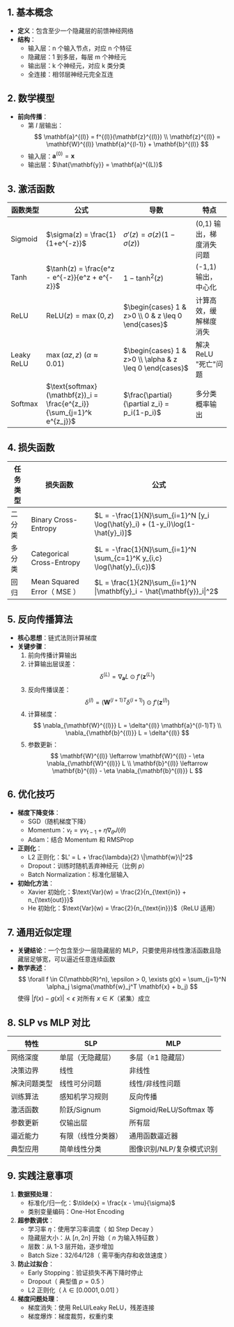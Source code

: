 ## 1. 基本概念

- **定义**：包含至少一个隐藏层的前馈神经网络
- **结构**：
  - 输入层：n 个输入节点，对应 n 个特征
  - 隐藏层：1 到多层，每层 m 个神经元
  - 输出层：k 个神经元，对应 k 类分类
  - 全连接：相邻层神经元完全互连

## 2. 数学模型

- **前向传播**：
  - 第 $l$ 层输出：
    $$
    \mathbf{a}^{(l)} = f^{(l)}(\mathbf{z}^{(l)}) \\
    \mathbf{z}^{(l)} = \mathbf{W}^{(l)} \mathbf{a}^{(l-1)} + \mathbf{b}^{(l)}
    $$
  - 输入层：$\mathbf{a}^{(0)} = \mathbf{x}$
  - 输出层：$\hat{\mathbf{y}} = \mathbf{a}^{(L)}$

## 3. 激活函数

| 函数类型   | 公式                                                                  | 导数                                                     | 特点                     |
| ---------- | --------------------------------------------------------------------- | -------------------------------------------------------- | ------------------------ |
| Sigmoid    | $\sigma(z) = \frac{1}{1+e^{-z}}$                                      | $\sigma'(z) = \sigma(z)(1-\sigma(z))$                    | (0,1) 输出，梯度消失问题 |
| Tanh       | $\tanh(z) = \frac{e^z - e^{-z}}{e^z + e^{-z}}$                        | $1 - \tanh^2(z)$                                         | (-1,1) 输出，中心化      |
| ReLU       | $\text{ReLU}(z) = \max(0, z)$                                         | $\begin{cases} 1 & z>0 \\ 0 & z \leq 0 \end{cases}$      | 计算高效，缓解梯度消失   |
| Leaky ReLU | $\max(\alpha z, z)$ ($\alpha \approx 0.01$)                           | $\begin{cases} 1 & z>0 \\ \alpha & z \leq 0 \end{cases}$ | 解决 ReLU "死亡"问题     |
| Softmax    | $\text{softmax}(\mathbf{z})_i = \frac{e^{z_i}}{\sum_{j=1}^k e^{z_j}}$ | $\frac{\partial}{\partial z_i} = p_i(1-p_i)$             | 多分类概率输出           |

## 4. 损失函数

| 任务类型 | 损失函数                    | 公式                                                                            |
| -------- | --------------------------- | ------------------------------------------------------------------------------- |
| 二分类   | Binary Cross-Entropy        | $L = -\frac{1}{N}\sum_{i=1}^N [y_i \log(\hat{y}_i) + (1-y_i)\log(1-\hat{y}_i)]$ |
| 多分类   | Categorical Cross-Entropy   | $L = -\frac{1}{N}\sum_{i=1}^N \sum_{c=1}^K y_{i,c} \log(\hat{y}_{i,c})$         |
| 回归     | Mean Squared Error（ MSE ） | $L = \frac{1}{2N}\sum_{i=1}^N \|\mathbf{y}_i - \hat{\mathbf{y}}_i\|^2$          |

## 5. 反向传播算法

- **核心思想**：链式法则计算梯度
- **关键步骤**：
  1. 前向传播计算输出
  2. 计算输出层误差：
     $$
     \delta^{(L)} = \nabla_{\mathbf{a}} L \odot f'(\mathbf{z}^{(L)})
     $$
  3. 反向传播误差：
     $$
     \delta^{(l)} = (\mathbf{W}^{(l+1)T} \delta^{(l+1)}) \odot f'(\mathbf{z}^{(l)})
     $$
  4. 计算梯度：
     $$
     \nabla_{\mathbf{W}^{(l)}} L = \delta^{(l)} \mathbf{a}^{(l-1)T} \\
     \nabla_{\mathbf{b}^{(l)}} L = \delta^{(l)}
     $$
  5. 参数更新：
     $$
     \mathbf{W}^{(l)} \leftarrow \mathbf{W}^{(l)} - \eta \nabla_{\mathbf{W}^{(l)}} L \\
     \mathbf{b}^{(l)} \leftarrow \mathbf{b}^{(l)} - \eta \nabla_{\mathbf{b}^{(l)}} L
     $$

## 6. 优化技巧

- **梯度下降变体**：
  - SGD（随机梯度下降）
  - Momentum：$v_t = \gamma v_{t-1} + \eta \nabla_\theta J(\theta)$
  - Adam：结合 Momentum 和 RMSProp
- **正则化**：
  - L2 正则化：$L' = L + \frac{\lambda}{2} \|\mathbf{w}\|^2$
  - Dropout：训练时随机丢弃神经元（比例 $p$）
  - Batch Normalization：标准化层输入
- **初始化方法**：
  - Xavier 初始化：$\text{Var}(w) = \frac{2}{n_{\text{in}} + n_{\text{out}}}$
  - He 初始化：$\text{Var}(w) = \frac{2}{n_{\text{in}}}$（ReLU 适用）

## 7. 通用近似定理

- **关键结论**：一个包含至少一层隐藏层的 MLP，只要使用非线性激活函数且隐藏层足够宽，可以逼近任意连续函数
- **数学表述**：
  $$
  \forall f \in C(\mathbb{R}^n), \epsilon > 0, \exists g(x) = \sum_{j=1}^N \alpha_j \sigma(\mathbf{w}_j^T \mathbf{x} + b_j)
  $$
  使得 $|f(x) - g(x)| < \epsilon$ 对所有 $x \in K$（紧集）成立

## 8. SLP vs MLP 对比

| 特性         | SLP                | MLP                       |
| ------------ | ------------------ | ------------------------- |
| 网络深度     | 单层（无隐藏层）   | 多层（≥1 隐藏层）         |
| 决策边界     | 线性               | 非线性                    |
| 解决问题类型 | 线性可分问题       | 线性/非线性问题           |
| 训练算法     | 感知机学习规则     | 反向传播                  |
| 激活函数     | 阶跃/Signum        | Sigmoid/ReLU/Softmax 等   |
| 参数更新     | 仅输出层           | 所有层                    |
| 逼近能力     | 有限（线性分类器） | 通用函数逼近器            |
| 典型应用     | 简单线性分类       | 图像识别/NLP/复杂模式识别 |

## 9. 实践注意事项

1. **数据预处理**：
   - 标准化/归一化：$\tilde{x} = \frac{x - \mu}{\sigma}$
   - 类别变量编码：One-Hot Encoding
2. **超参数调优**：
   - 学习率 $\eta$：使用学习率调度（ 如 Step Decay ）
   - 隐藏层大小：从 $[n, 2n]$ 开始（ $n$ 为输入特征数 ）
   - 层数：从 1-3 层开始，逐步增加
   - Batch Size：32/64/128（ 需平衡内存和收敛速度 ）
3. **防止过拟合**：
   - Early Stopping：验证损失不再下降时停止
   - Dropout（ 典型值 $p=0.5$ ）
   - L2 正则化（ $\lambda \in [0.0001, 0.01]$ ）
4. **梯度问题处理**：
   - 梯度消失：使用 ReLU/Leaky ReLU，残差连接
   - 梯度爆炸：梯度裁剪，权重约束
